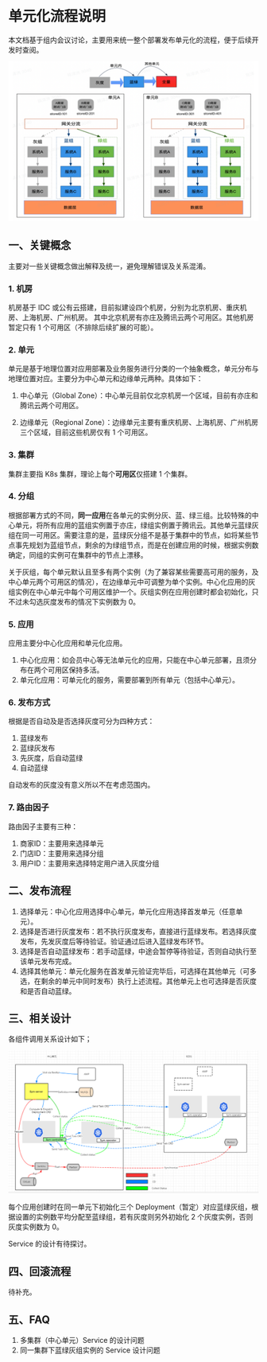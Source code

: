 # 单元化流程说明

本文档基于组内会议讨论，主要用来统一整个部署发布单元化的流程，便于后续开发时查阅。

![部署发布流程](./部署发布流程.png)

## 一、关键概念

主要对一些关键概念做出解释及统一，避免理解错误及关系混淆。

### 1. 机房

机房基于 IDC 或公有云搭建，目前拟建设四个机房，分别为北京机房、重庆机房、上海机房、广州机房。
其中北京机房有亦庄及腾讯云两个可用区。其他机房暂定只有 1 个可用区（不排除后续扩展的可能）。

### 2. 单元

单元是基于地理位置对应用部署及业务服务进行分类的一个抽象概念，单元分布与地理位置对应。主要分为中心单元和边缘单元两种。具体如下：

1. 中心单元（Global Zone）：中心单元目前仅北京机房一个区域，目前有亦庄和腾讯云两个可用区。

2. 边缘单元（Regional Zone）：边缘单元主要有重庆机房、上海机房、广州机房三个区域，目前这些机房仅有 1 个可用区。

### 3. 集群

集群主要指 K8s 集群，理论上每个**可用区**仅搭建 1 个集群。

### 4. 分组

根据部署方式的不同，**同一应用**在各单元的实例分灰、蓝、绿三组。比较特殊的中心单元，将所有应用的蓝组实例置于亦庄，绿组实例置于腾讯云。其他单元蓝绿灰组在同一可用区。需要注意的是，蓝绿灰分组不是基于集群中的节点，如将某些节点事先规划为蓝组节点，剩余的为绿组节点，而是在创建应用的时候，根据实例数确定，同组的实例可在集群中的节点上漂移。

关于灰组，每个单元默认且至多有两个实例（为了兼容某些需要高可用的服务，及中心单元两个可用区的情况），在边缘单元中可调整为单个实例。中心化应用的灰组实例在中心单元中每个可用区维护一个。灰组实例在应用创建时都会初始化，只不过未勾选灰度发布的情况下实例数为 0。

### 5. 应用

应用主要分中心化应用和单元化应用。

1. 中心化应用：如会员中心等无法单元化的应用，只能在中心单元部署，且须分布在两个可用区保持多活。
2. 单元化应用：可单元化的服务，需要部署到所有单元（包括中心单元）。

### 6. 发布方式

根据是否自动及是否选择灰度可分为四种方式：

1. 蓝绿发布
2. 蓝绿灰发布
3. 先灰度，后自动蓝绿
4. 自动蓝绿

自动发布的灰度没有意义所以不在考虑范围内。

### 7. 路由因子

路由因子主要有三种：

1. 商家ID：主要用来选择单元
2. 门店ID：主要用来选择分组
3. 用户ID：主要用来选择特定用户进入灰度分组

## 二、发布流程

1. 选择单元：中心化应用选择中心单元，单元化应用选择首发单元（任意单元）。
2. 选择是否进行灰度发布：若不执行灰度发布，直接进行蓝绿发布。若选择灰度发布，先发灰度后等待验证。验证通过后进入蓝绿发布环节。
3. 选择是否自动蓝绿发布：若手动蓝绿，中途会暂停等待验证，否则自动执行至该单元发布完成。
3. 选择其他单元：单元化服务在首发单元验证完毕后，可选择在其他单元（可多选，在剩余的单元中同时发布）执行上述流程。其他单元上也可选择是否灰度和是否自动蓝绿。

## 三、相关设计

各组件调用关系设计如下；

![组件调用关系](./组件调用关系.png)

每个应用创建时在同一单元下初始化三个 Deployment（暂定）对应蓝绿灰组，根据设置的实例数平均分配至蓝绿组，若有灰度则另外初始化 2 个灰度实例，否则灰度实例数为 0。

Service 的设计有待探讨。

## 四、回滚流程

待补充。

## 五、FAQ

1. 多集群（中心单元）Service 的设计问题
2. 同一集群下蓝绿灰组实例的 Service 设计问题

